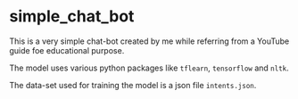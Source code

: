 # simple_chat_bot

This is a very simple chat-bot created by me while referring from a YouTube guide foe educational purpose.

The model uses various python packages like `tflearn`, `tensorflow`  and `nltk`.

The data-set used for training the model is a json file `intents.json`.
